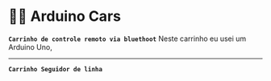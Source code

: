 
# 🚗🤖 Arduino Cars

**`Carrinho de controle remoto via bluethoot`**
Neste carrinho eu usei um Arduino Uno,


---

**`Carrinho Seguidor de linha`**
